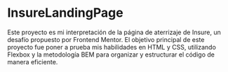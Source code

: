 # InsureLandingPage
Este proyecto es mi interpretación de la página de aterrizaje de Insure, un desafío propuesto por Frontend Mentor. El objetivo principal de este proyecto fue poner a prueba mis habilidades en HTML y CSS, utilizando Flexbox y la metodología BEM para organizar y estructurar el código de manera eficiente.
